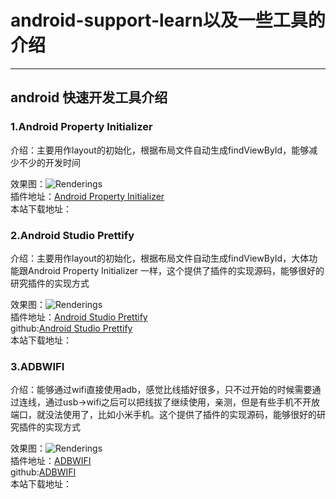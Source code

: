 # android-support-learn以及一些工具的介绍
----------------------


## android 快速开发工具介绍
### 1.Android Property Initializer
介绍：主要用作layout的初始化，根据布局文件自动生成findViewById，能够减少不少的开发时间

效果图：![Renderings](http://7xjwjf.com1.z0.glb.clouddn.com/gif/android/android_layout_init.gif)  
插件地址：[Android Property Initializer](https://plugins.jetbrains.com/plugin/7377?pr=idea)  
本站下载地址：

### 2.Android Studio Prettify
介绍：主要用作layout的初始化，根据布局文件自动生成findViewById，大体功能跟Android Property Initializer 一样，这个提供了插件的实现源码，能够很好的研究插件的实现方式

效果图：![Renderings](http://7xjwjf.com1.z0.glb.clouddn.com/gif/android/687474703a2f2f706c7567696e732e6a6574627261696e732e636f6d2f66696c65732f373430352f73637265656e73686f745f31343431382e706e67.png)  
插件地址：[Android Studio Prettify](https://plugins.jetbrains.com/plugin/7405?pr=idea)  
github:[Android Studio Prettify](https://github.com/Haehnchen/idea-android-studio-plugin)  
本站下载地址：

### 3.ADBWIFI
介绍：能够通过wifi直接使用adb，感觉比线插好很多，只不过开始的时候需要通过连线，通过usb->wifi之后可以把线拔了继续使用，亲测，但是有些手机不开放端口，就没法使用了，比如小米手机。这个提供了插件的实现源码，能够很好的研究插件的实现方式

效果图：![Renderings](https://github.com/layerlre/ADBWIFI/raw/master/adbwifi.jpg?raw=true)  
插件地址：[ADBWIFI](http://plugins.jetbrains.com/plugin/7405)  
github:[ADBWIFI](https://github.com/layerlre/ADBWIFI)  
本站下载地址：